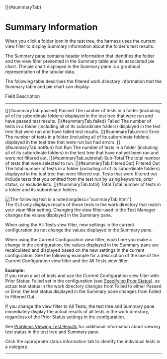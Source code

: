 
[]{#summaryTab}

# Summary Information

When you click a folder icon in the test tree, the harness uses the current view filter to display
Summary information about the folder\'s test results.

The Summary pane contains header information that identifies the folder and the view filter
presented in the Summary table and its associated pie chart. The pie chart displayed in the Summary
pane is a graphical representation of the tabular data.

The following table describes the filtered work directory information that the Summary table and pie
chart can display.

  Field                                      Description
  ------------------------------------------ ----------------------------------------------------------------------------------------------------------------------------------------------------------------------------------------------------------------------------------------------------------------------
  []{#summaryTab.passed} Passed              The number of tests in a folder (including all of its subordinate folders) displayed in the test tree that were run and have passed test results.
  []{#summaryTab.failed} Failed              The number of tests in a folder (including all of its subordinate folders) displayed in the test tree that were run and have failed test results.
  []{#summaryTab.error} Error                The number of tests in a folder (including all of its subordinate folders) displayed in the test tree that were run but had errors.
  []{#summaryTab.notRun} Not Run             The number of tests in a folder (including all of its subordinate folders) in the test tree that have not yet been run and were not filtered out.
  []{#summaryTab.subtotal} Sub-Total         The total number of tests that were selected to run.
  []{#summaryTab.filteredOut} Filtered Out   The total number of tests in a folder (including all of its subordinate folders) displayed in the test tree that were filtered out. Tests that were filtered out include tests that you omitted from the test run by using keywords, prior status, or exclude lists.
  []{#summaryTab.total} Total                Total number of tests in a folder and its subordinate folders.

![The following text is a note](../../images/hg_note.gif){longdesc="summaryTab.html"}\
The GUI only displays results of those tests in the work directory that match your *view* filter
setting. Changing the view filter used in the Test Manager changes the values displayed in the
Summary pane.

When using the All Tests view filter, new settings in the current configuration do not change the
values displayed in the Summary pane.

When using the Current Configuration view filter, each time you make a change in the configuration,
the values displayed in the Summary pane are recalculated and displayed based on the new settings in
the current configuration. See the following example for a description of the use of the Current
Configuration view filter and the All Tests view filter.

**Example:**\
If you rerun a set of tests and use the Current Configuration view filter with Prior Status: Failed
set in the configuration (see [Specifying Prior Status](../confEdit/status.html)), as actual test
status in the work directory changes from Failed to either Passed or Error, the test status
displayed in the Summary pane changes from Failed to Filtered Out.

If you change the view filter to All Tests, the test tree and Summary pane immediately display the
actual results of all tests in the work directory, regardless of the Prior Status settings in the
configuration.

See [Problems Viewing Test Results](../concepts/troubleshooting.html#troubleshooting.viewing) for
additional information about viewing test status in the test tree and Summary pane.

Click the appropriate status information tab to identify the individual tests in a category.

----------------------------------------------------------------------------------------------------


